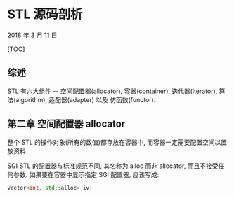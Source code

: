 # STL 源码剖析

2018 年 3 月 11 日

[TOC]

## 综述

STL 有六大组件 -- 空间配置器(allocator), 容器(container), 迭代器(iterator), 算法(algorithm), 适配器(adapter) 以及 仿函数(functor).

## 第二章 空间配置器 allocator

整个 STL 的操作对象(所有的数值)都存放在容器中, 而容器一定需要配置空间以置放资料.

SGI STL 的配置器与标准规范不同, 其名称为 alloc 而非 allocator, 而且不接受任何参数. 如果要在容器中显示指定 SGI 配置器, 应该写成:

```cpp
vector<int, std::alloc> iv;
```

